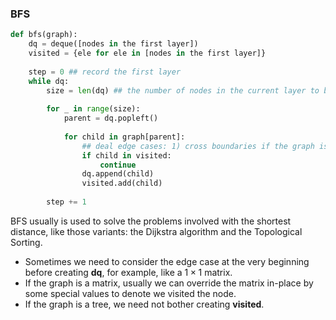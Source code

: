 ### BFS

```py
def bfs(graph):
    dq = deque([nodes in the first layer])
    visited = {ele for ele in [nodes in the first layer]}
    
    step = 0 ## record the first layer
    while dq:
        size = len(dq) ## the number of nodes in the current layer to be popped
        
        for _ in range(size):
            parent = dq.popleft()
            
            for child in graph[parent]:
                ## deal edge cases: 1) cross boundaries if the graph is a matrix; 2) visited nodes; 3) other conditions based on different problems
                if child in visited:
                    continue
                dq.append(child)
                visited.add(child)
        
        step += 1
```
BFS usually is used to solve the problems involved with the shortest distance, like those variants: the Dijkstra algorithm and the Topological Sorting.
- Sometimes we need to consider the edge case at the very beginning before creating **dq**, for example, like a $1\times1$ matrix. 
- If the graph is a matrix, usually we can override the matrix in-place by some special values to denote we visited the node.
- If the graph is a tree, we need not bother creating **visited**. 
